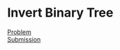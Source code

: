 # Invert Binary Tree
[Problem](https://leetcode.com/problems/invert-binary-tree/description/)  
[Submission](../../../results/InvertBinaryTreeSubmission.png)